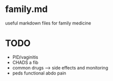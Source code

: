 # family.md
useful markdown files for family medicine

# TODO
- PID/vaginitis
- CHADS a fib
- common drugs --> side effects and monitoring
- peds functional abdo pain
